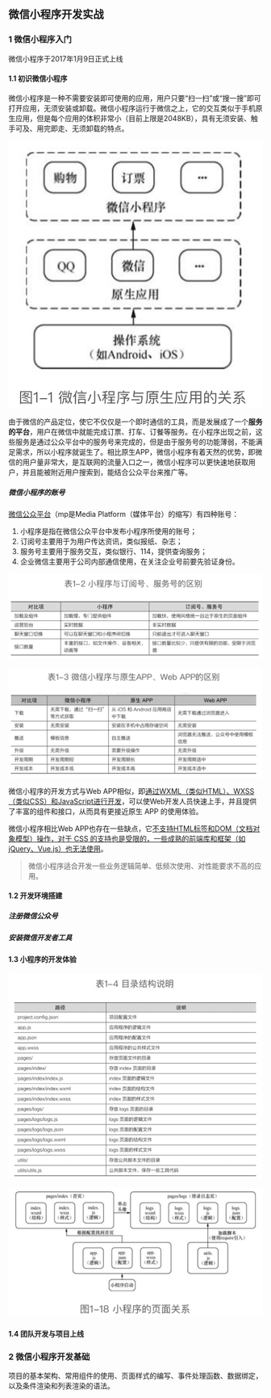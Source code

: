 微信小程序开发实战
------------



### 1 微信小程序入门

微信小程序于2017年1月9日正式上线

#### 1.1 初识微信小程序

微信小程序是一种不需要安装即可使用的应用，用户只要“扫一扫”或“搜一搜”即可打开应用，无须安装或卸载。微信小程序运行于微信之上，它的交互类似于手机原生应用，但是每个应用的体积非常小（目前上限是2048KB），具有无须安装、触手可及、用完即走、无须卸载的特点。

![](images/image-20210207140350864.png)



由于微信的产品定位，使它不仅仅是一个即时通信的工具，而是发展成了一个**服务的平台**，用户在微信中就能完成订票、打车、订餐等服务。在小程序出现之前，这些服务是通过公众平台中的服务号来完成的，但是由于服务号的功能薄弱，不能满足需求，所以小程序就诞生了。相比原生APP，微信小程序有着天然的优势，即微信的用户量非常大，是互联网的流量入口之一，微信小程序可以更快速地获取用户，并且能被附近用户搜索到，能结合公众平台来推广等。

##### 微信小程序的账号

[微信公众平台](https://mp.weixin.qq.com)（mp是Media Platform（媒体平台）的缩写）有四种账号：

1. 小程序是指在微信公众平台中发布小程序所使用的账号；
2. 订阅号主要用于为用户传达资讯，类似报纸、杂志；
3. 服务号主要用于服务交互，类似银行、114，提供查询服务；
4. 企业微信主要用于公司内部通信使用，在关注企业号前要先验证身份。

![](images/image-20210207141041766.png)



![](images/image-20210207141101921.png)

微信小程序的开发方式与Web APP相似，即<u>通过WXML（类似HTML）、WXSS（类似CSS）和JavaScript进行开发</u>，可以使Web开发人员快速上手，并且提供了丰富的组件和接口，从而具有更接近原生 APP 的使用体验。

微信小程序相比Web APP也存在一些缺点，它<u>不支持HTML标签和DOM（文档对象模型）操作，对于 CSS 的支持也是受限的，一些成熟的前端库和框架（如jQuery、Vue.js）也无法使用</u>。

> 微信小程序适合开发一些业务逻辑简单、低频次使用、对性能要求不高的应用。

#### 1.2 开发环境搭建

##### 注册微信公众号



##### 安装微信开发者工具



#### 1.3 小程序的开发体验



![](images/image-20210207161135857.png)





![](images/image-20210207161412558.png)



#### 1.4 团队开发与项目上线



### 2 微信小程序开发基础

项目的基本架构、常用组件的使用、页面样式的编写、事件处理函数、数据绑定，以及条件渲染和列表渲染的语法。